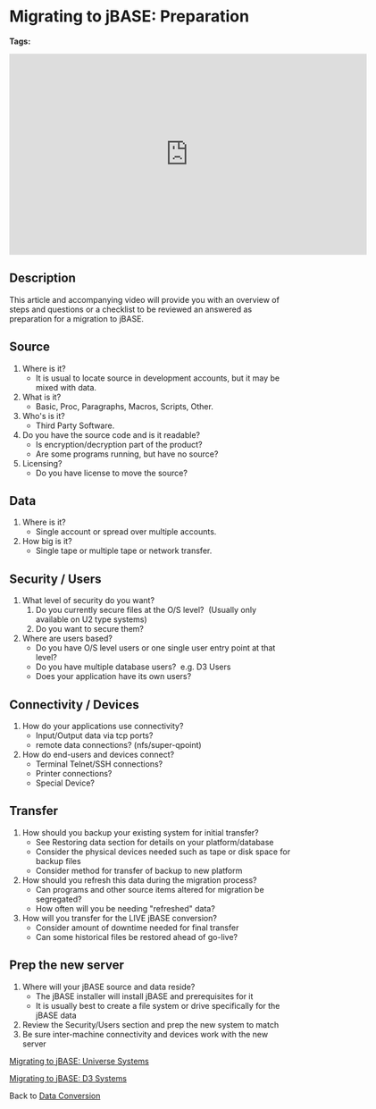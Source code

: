 # Migrating to jBASE: Preparation

<PageHeader />

**Tags:**
<badge text='conversion' vertical='middle' />
<badge text='converting from universe' vertical='middle' />
<badge text='converting from d3' vertical='middle' />
<badge text='jbase conversion' vertical='middle' />

<iframe width="640" height="360" class="fr-draggable" src="https://www.youtube.com/embed/pBZkxtmgWTU?wmode=opaque" frameborder="0" allowfullscreen=""></iframe>

## Description

This article and accompanying video will provide you with an overview of steps and questions or a checklist to be reviewed an answered as preparation for a migration to jBASE.

## Source

1. Where is it?
   - It is usual to locate source in development accounts, but it may be mixed with data.
2. What is it?
   - Basic, Proc, Paragraphs, Macros, Scripts, Other.
3. Who's is it?
   - Third Party Software.
4. Do you have the source code and is it readable?
   - Is encryption/decryption part of the product?
   - Are some programs running, but have no source?
5. Licensing?
   - Do you have license to move the source?

## Data

1. Where is it?
   - Single account or spread over multiple accounts.
2. How big is it?
   - Single tape or multiple tape or network transfer.

## Security / Users

1. What level of security do you want?
   1. Do you currently secure files at the O/S level?  (Usually only available on U2 type systems)
   2. Do you want to secure them?
2. Where are users based?
   - Do you have O/S level users or one single user entry point at that level?
   - Do you have multiple database users?  e.g. D3 Users
   - Does your application have its own users?

## Connectivity / Devices

1. How do your applications use connectivity?
   - Input/Output data via tcp ports?
   - remote data connections? (nfs/super-qpoint)
2. How do end-users and devices connect?
   - Terminal Telnet/SSH connections?
   - Printer connections?
   - Special Device?

## Transfer

1. How should you backup your existing system for initial transfer?
   - See Restoring data section for details on your platform/database
   - Consider the physical devices needed such as tape or disk space for backup files
   - Consider method for transfer of backup to new platform
2. How should you refresh this data during the migration process?
   - Can programs and other source items altered for migration be segregated?
   - How often will you be needing "refreshed" data?
3. How will you transfer for the LIVE jBASE conversion?
   - Consider amount of downtime needed for final transfer
   - Can some historical files be restored ahead of go-live?

## Prep the new server

1. Where will your jBASE source and data reside?
   - The jBASE installer will install jBASE and prerequisites for it
   - It is usually best to create a file system or drive specifically for the jBASE data
2. Review the Security/Users section and prep the new system to match
3. Be sure inter-machine connectivity and devices work with the new server

[Migrating to jBASE: Universe Systems](./../migrating-to-jbase-universe-systems)

[Migrating to jBASE: D3 Systems](./../migrating-to-jbase-d3-systems)

Back to [Data Conversion](.../../README.md)

<PageFooter />
